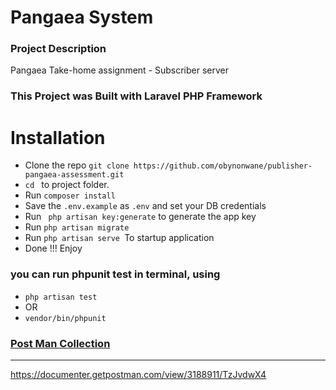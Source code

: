 <h1>Pangaea System</h1>

<h3>Project Description </h3>
<p>Pangaea Take-home assignment - Subscriber server

<h3> This Project was Built with  Laravel PHP Framework </h3>
<h1>Installation</h1>
<ul>
<li>Clone the repo <code>git clone https://github.com/obynonwane/publisher-pangaea-assessment.git</code></li>
<li><code>cd </code> to project folder.</li>
<li>Run <code>composer install</code></li>
<li>Save the <code>.env.example</code> as <code>.env</code> and set your DB credentials</li>
<li>Run <code> php artisan key:generate</code> to generate the app key</li>
<li>Run <code>php artisan migrate</code></li>
<li>Run <code>php artisan serve </code>To startup application</li>
<li>Done !!! Enjoy</li>
</ul>

<h3>you can run phpunit test in terminal, using</h3>
<ul>
<li><code>php artisan test</code></li>
<li>OR </li>
<li> <code>vendor/bin/phpunit </code></li>
</ul>

<h3>
<a href="https://documenter.getpostman.com/view/3188911/TzJvdwX4">
    Post Man Collection
</a>
</h3>
<hr/>
<p>
<a href="https://documenter.getpostman.com/view/3188911/TzJvdwX4">
    https://documenter.getpostman.com/view/3188911/TzJvdwX4
</a>
</p>
